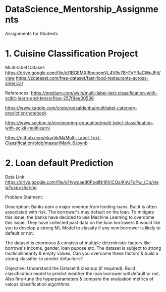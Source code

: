 # DataScience_Mentorship_Assignments
Assignments for Students

# 1. Cuisine Classification Project
Multi-label Dataset: https://drive.google.com/file/d/1BGEMXl8pcoemVL4V9y78H1VYRaCWoJFd/view
https://zdataset.com/free-dataset/fast-food-restaurants-across-america/

References:
https://medium.com/swlh/multi-label-text-classification-with-scikit-learn-and-tensorflow-257f9ee30536

https://www.kaggle.com/code/rodsaldanha/multilabel-category-prediction/notebook

https://www.section.io/engineering-education/multi-label-classification-with-scikit-multilearn/

https://github.com/nkartik94/Multi-Label-Text-Classification/blob/master/Mark_6.ipynb


# 2. Loan default Prediction

Data Link: https://drive.google.com/file/d/1ywcaed0PoqINrl6ViCQaIKnUFoPw_jCg/view?usp=sharing

Problem Statment:

Description:
Banks earn a major revenue from lending loans. But it is often associated with risk. The borrower's may default on the loan. To mitigate this issue, the banks have decided to use Machine Learning to overcome this issue. They have collected past data on the loan borrowers & would like you to develop a strong ML Model to classify if any new borrower is likely to default or not.

The dataset is enormous & consists of multiple deteministic factors like borrowe's income, gender, loan pupose etc. The dataset is subject to strong multicollinearity & empty values. Can you overcome these factors & build a strong classifier to predict defaulters?

Objective:
Understand the Dataset & cleanup (if required).
Build classification model to predict weather the loan borrower will default or not.
Also fine-tune the hyperparameters & compare the evaluation metrics of vaious classification algorithms.
